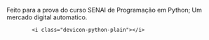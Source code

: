 Feito para a prova do curso SENAI de Programação em Python;
Um mercado digital automatico.

            <i class="devicon-python-plain"></i>
          
